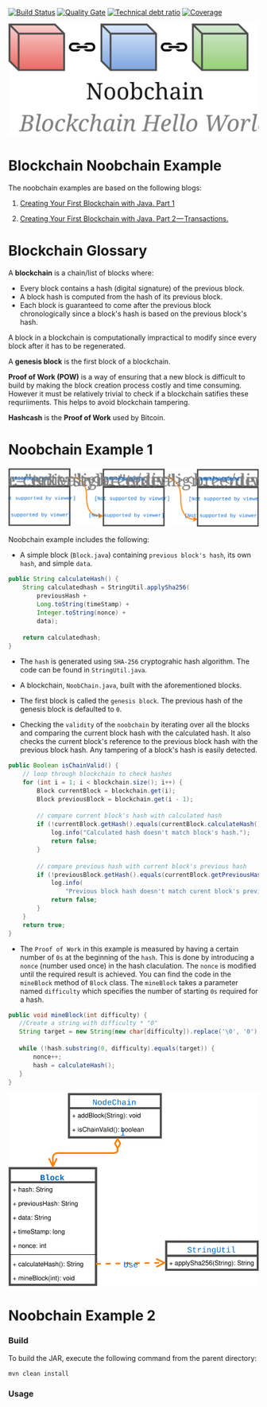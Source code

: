 [![Build Status][travis-badge]][travis-badge-url]
[![Quality Gate][sonarqube-badge]][sonarqube-badge-url] 
[![Technical debt ratio][technical-debt-ratio-badge]][technical-debt-ratio-badge-url] 
[![Coverage][coverage-badge]][coverage-badge-url]

![](./img/bockchain-noobchain.svg)

Blockchain Noobchain Example
==================================
The noobchain examples are based on the following blogs:

1. [Creating Your First Blockchain with Java. Part 1](https://medium.com/programmers-blockchain/create-simple-blockchain-java-tutorial-from-scratch-6eeed3cb03fa)

1. [Creating Your First Blockchain with Java. Part 2 — Transactions.](https://medium.com/programmers-blockchain/creating-your-first-blockchain-with-java-part-2-transactions-2cdac335e0ce)


Blockchain Glossary
=======================

A **blockchain** is a chain/list of blocks where:
 - Every block contains a hash (digital signature) of the previous block. 
 - A block hash is computed from the hash of its previous block.
 - Each block is guaranteed to come after the previous block chronologically 
 since a block's hash is based on the previous block's hash.
 
A block in a blockchain is computationally impractical to modify since every 
block after it has to be regenerated.

A **genesis block** is the first block of a blockchain.

**Proof of Work (POW)** is a way of ensuring that a new block is difficult to build by
making the block creation process costly and time consuming. However it must be 
relatively trivial to check if a blockchain satifies these requriiments. This 
helps to avoid blockchain tampering.

**Hashcash** is the **Proof of Work** used by Bitcoin. 

Noobchain Example 1
====================

![](./img/blockchain.svg)

Noobchain example includes the following:

- A simple block (`Block.java`) containing `previous block's hash`, its own 
`hash`, and simple `data`.

```java
public String calculateHash() {
    String calculatedhash = StringUtil.applySha256(
        previousHash +
        Long.toString(timeStamp) +
        Integer.toString(nonce) +
        data);

    return calculatedhash;
}
```

- The `hash` is generated using `SHA-256` cryptograhic hash algorithm. The code
can be found in `StringUtil.java`.

- A blockchain, `NoobChain.java`, built with the aforementioned blocks.

- The first block is called the `genesis block`. The previous hash of the 
 genesis block is defaulted to `0`.

- Checking the `validity` of the `noobchain` by iterating over all the blocks and
comparing the current block hash with the calculated hash. It also checks the 
current block's reference to the previous block hash with the previous block hash.
Any tampering of a block's hash is easily detected.

```java
public Boolean isChainValid() {
    // loop through blockchain to check hashes
    for (int i = 1; i < blockchain.size(); i++) {
        Block currentBlock = blockchain.get(i);
        Block previousBlock = blockchain.get(i - 1);

        // compare current block's hash with calculated hash
        if (!currentBlock.getHash().equals(currentBlock.calculateHash())) {
            log.info("Calculated hash doesn't match block's hash.");
            return false;
        }

        // compare previous hash with current block's previous hash
        if (!previousBlock.getHash().equals(currentBlock.getPreviousHash())) {
            log.info(
                "Previous block hash doesn't match curent block's previous hash.");
            return false;
        }
    }
    return true;
}
```

- The `Proof of Work` in this example is measured by having a certain number of 
`0s` at the beginning of the `hash`. This is done by introducing a `nonce` 
(number used once) in the hash claculation. The `nonce` is modified until the 
required result is achieved. You can find the code in the `mineBlock` method
of `Block` class. The `mineBlock` takes a parameter named `difficulty` which
specifies the number of starting `0s` required for a hash.

```java
public void mineBlock(int difficulty) {
   //Create a string with difficulty * "0"
   String target = new String(new char[difficulty]).replace('\0', '0');

   while (!hash.substring(0, difficulty).equals(target)) {
       nonce++;
       hash = calculateHash();
   }
}
```

![](./img/noobchain-class-dia.svg)

Noobchain Example 2
====================


### Build
To build the JAR, execute the following command from the parent directory:

```
mvn clean install
```

### Usage

 
[travis-badge]: https://travis-ci.org/indrabasak/blockchain-noobchain.svg?branch=master
[travis-badge-url]: https://travis-ci.org/indrabasak/blockchain-noobchain/

[sonarqube-badge]: https://sonarcloud.io/api/badges/gate?key=com.basaki:blockchain-noobchain
[sonarqube-badge-url]: https://sonarcloud.io/dashboard/index/com.basaki:blockchain-noobchain 

[technical-debt-ratio-badge]: https://sonarcloud.io/api/badges/measure?key=com.basaki:blockchain-noobchain&metric=sqale_debt_ratio
[technical-debt-ratio-badge-url]: https://sonarcloud.io/dashboard/index/com.basaki:blockchain-noobchain

[coverage-badge]: https://sonarcloud.io/api/badges/measure?key=com.basaki:blockchain-noobchain&metric=coverage
[coverage-badge-url]: https://sonarcloud.io/dashboard/index/com.basaki:blockchain-noobchain
